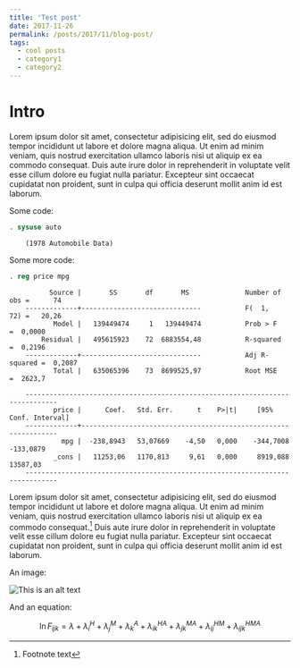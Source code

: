 ```yaml
---
title: 'Test post'
date: 2017-11-26
permalink: /posts/2017/11/blog-post/
tags:
  - cool posts
  - category1
  - category2
---
```



# Intro


Lorem ipsum dolor sit amet, consectetur adipisicing elit, sed do eiusmod
tempor incididunt ut labore et dolore magna aliqua. Ut enim ad minim veniam,
quis nostrud exercitation ullamco laboris nisi ut aliquip ex ea commodo
consequat. Duis aute irure dolor in reprehenderit in voluptate velit esse
cillum dolore eu fugiat nulla pariatur. Excepteur sint occaecat cupidatat non
proident, sunt in culpa qui officia deserunt mollit anim id est laborum.

Some code:
        
```stata
. sysuse auto 
```

        (1978 Automobile Data)


Some more code:
        
```stata
. reg price mpg
```


              Source |       SS       df       MS              Number of obs =      74
        -------------+------------------------------           F(  1,    72) =   20,26
               Model |   139449474     1   139449474           Prob > F      =  0,0000
            Residual |   495615923    72  6883554,48           R-squared     =  0,2196
        -------------+------------------------------           Adj R-squared =  0,2087
               Total |   635065396    73  8699525,97           Root MSE      =  2623,7

        ------------------------------------------------------------------------------
               price |      Coef.   Std. Err.      t    P>|t|     [95% Conf. Interval]
        -------------+----------------------------------------------------------------
                 mpg |  -238,8943   53,07669    -4,50   0,000    -344,7008   -133,0879
               _cons |   11253,06   1170,813     9,61   0,000     8919,088    13587,03
        ------------------------------------------------------------------------------


Lorem ipsum dolor sit amet, consectetur adipisicing elit, sed do eiusmod
tempor incididunt ut labore et dolore magna aliqua. Ut enim ad minim veniam,
quis nostrud exercitation ullamco laboris nisi ut aliquip ex ea commodo
consequat.[^1] Duis aute irure dolor in reprehenderit in voluptate velit esse
cillum dolore eu fugiat nulla pariatur. Excepteur sint occaecat cupidatat non
proident, sunt in culpa qui officia deserunt mollit anim id est laborum.


An image:

![This is an alt text](/images/500x300.png "A title")


And an equation:

$$\ln F_{ijk} =  \lambda + \lambda_i^H + \lambda_j^M + \lambda_k^A + \lambda_{ik}^{HA} + \lambda_{jk}^{MA} + \lambda_{ij}^{HM} + \lambda_{ijk}^{HMA}$$

  

[^1]: Footnote text


